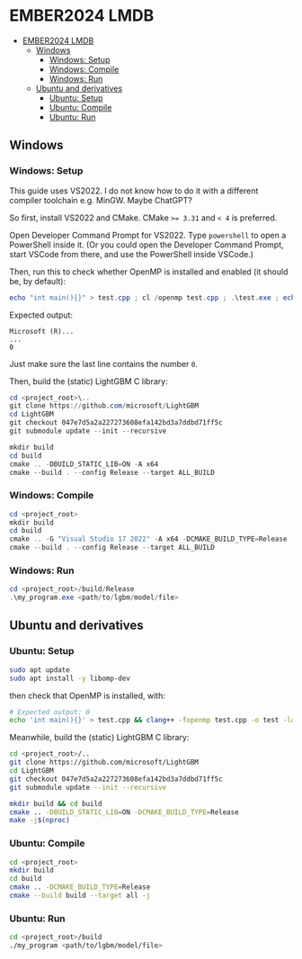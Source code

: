 # EMBER2024 LMDB

- [EMBER2024 LMDB](#ember2024-lmdb)
  - [Windows](#windows)
    - [Windows: Setup](#windows-setup)
    - [Windows: Compile](#windows-compile)
    - [Windows: Run](#windows-run)
  - [Ubuntu and derivatives](#ubuntu-and-derivatives)
    - [Ubuntu: Setup](#ubuntu-setup)
    - [Ubuntu: Compile](#ubuntu-compile)
    - [Ubuntu: Run](#ubuntu-run)

## Windows

### Windows: Setup

This guide uses VS2022. I do not know
how to do it with a different compiler
toolchain e.g. MinGW. Maybe ChatGPT?

So first, install VS2022 and CMake.
CMake `>= 3.31` and `< 4` is preferred.

Open Developer Command Prompt for
VS2022. Type `powershell` to open
a PowerShell inside it. (Or you
could open the Developer Command
Prompt, start VSCode from there,
and use the PowerShell inside
VSCode.)

Then, run this to check whether
OpenMP is installed and enabled (it
should be, by default):

```powershell
echo "int main(){}" > test.cpp ; cl /openmp test.cpp ; .\test.exe ; echo $LastExitCode ; rm test.exe ; rm test.cpp
```

Expected output:

    Microsoft (R)...
    ...
    0

Just make sure the last line contains the number `0`.

Then, build the (static) LightGBM C library:

```powershell
cd <project_root>\..
git clone https://github.com/microsoft/LightGBM
cd LightGBM
git checkout 047e7d5a2a227273608efa142bd3a7ddbd71ff5c
git submodule update --init --recursive

mkdir build
cd build
cmake .. -DBUILD_STATIC_LIB=ON -A x64
cmake --build . --config Release --target ALL_BUILD
```

### Windows: Compile

```powershell
cd <project_root>
mkdir build
cd build
cmake .. -G "Visual Studio 17 2022" -A x64 -DCMAKE_BUILD_TYPE=Release
cmake --build . --config Release --target ALL_BUILD
```

### Windows: Run

```powershell
cd <project_root>/build/Release
.\my_program.exe <path/to/lgbm/model/file>
```

## Ubuntu and derivatives

### Ubuntu: Setup

```sh
sudo apt update
sudo apt install -y libomp-dev
```

then check that OpenMP is installed, with:

```sh
# Expected output: 0
echo 'int main(){}' > test.cpp && clang++ -fopenmp test.cpp -o test -lomp && rm -f test.cpp && rm -f test && echo $?
```

Meanwhile, build the (static) LightGBM C library:

```sh
cd <project_root>/..
git clone https://github.com/microsoft/LightGBM
cd LightGBM
git checkout 047e7d5a2a227273608efa142bd3a7ddbd71ff5c
git submodule update --init --recursive

mkdir build && cd build
cmake .. -DBUILD_STATIC_LIB=ON -DCMAKE_BUILD_TYPE=Release
make -j$(nproc)
```

### Ubuntu: Compile

```sh
cd <project_root>
mkdir build
cd build
cmake .. -DCMAKE_BUILD_TYPE=Release
cmake --build build --target all -j
```

### Ubuntu: Run

```sh
cd <project_root>/build
./my_program <path/to/lgbm/model/file>
```
